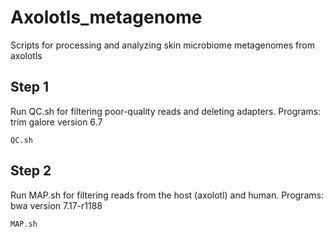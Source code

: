 # Axolotls_metagenome
Scripts for processing and analyzing skin microbiome metagenomes from axolotls

## Step 1
Run QC.sh for filtering poor-quality reads and deleting adapters.
Programs:
 trim galore version 6.7

    QC.sh

## Step 2
Run MAP.sh for filtering reads from the host (axolotl) and human.
Programs:
 bwa version 7.17-r1188

    MAP.sh
